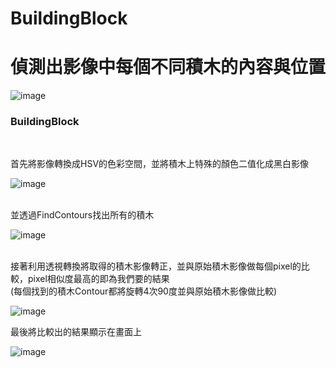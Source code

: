 # BuildingBlock
# 偵測出影像中每個不同積木的內容與位置

![image](https://user-images.githubusercontent.com/8476048/111865197-88555b00-89a0-11eb-85b8-daf7b481e3a3.png)

<h3>BuildingBlock</h3>
<br>

首先將影像轉換成HSV的色彩空間，並將積木上特殊的顏色二值化成黑白影像

![image](https://user-images.githubusercontent.com/8476048/113868470-49b60200-97e2-11eb-97ae-03d8c6bed7ef.png)

<br>
並透過FindContours找出所有的積木

![image](https://user-images.githubusercontent.com/8476048/113869556-71f23080-97e3-11eb-9f23-a814f7d8bcf7.png)

<br>
接著利用透視轉換將取得的積木影像轉正，並與原始積木影像做每個pixel的比較，pixel相似度最高的即為我們要的結果
<br>
(每個找到的積木Contour都將旋轉4次90度並與原始積木影像做比較)

![image](https://user-images.githubusercontent.com/8476048/113870266-3c9a1280-97e4-11eb-9840-4401a098ec27.png)

最後將比較出的結果顯示在畫面上

![image](https://user-images.githubusercontent.com/8476048/113870721-b6320080-97e4-11eb-85c6-0d1e5df3cba1.png)
